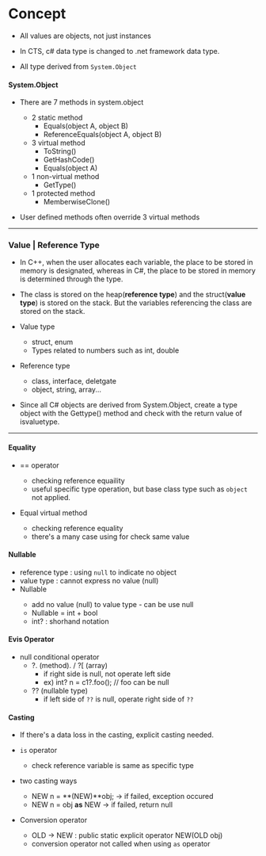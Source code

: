# Concept

* All values are objects, not just instances
* In CTS, c# data type is changed to .net framework data type.

* All type derived from `System.Object`



#### System.Object

* There are 7 methods in system.object
  * 2 static method 
    * Equals(object A, object B)
    * ReferenceEquals(object A, object B)
  * 3 virtual method
    * ToString()
    * GetHashCode()
    * Equals(object A)
  * 1 non-virtual method
    * GetType()
  * 1 protected method 
    * MemberwiseClone()

* User defined methods often override 3 virtual methods



---

### Value | Reference Type

* In C++, when the user allocates each variable, the place to be stored in memory is designated, whereas in C#, the place to be stored in memory is determined through the type.
* The class is stored on the heap(**reference type**) and the struct(**value type**) is stored on the stack.  But the variables referencing the class are stored on the stack.

* Value type
  * struct, enum
  * Types related to numbers such as int, double
* Reference type
  * class, interface, deletgate
  * object, string, array...

* Since all C# objects are derived from System.Object, create a type object with the Gettype() method and check with the return value of isvaluetype.



---

#### Equality

* == operator

  * checking reference equaility
  * useful specific type operation, but base class type such as `object`  not applied.

  

* Equal virtual method

  * checking reference equality
  * there's a many case using for check same value



#### Nullable

* reference type : using `null`  to indicate no object
* value type : cannot express no value (null)
* Nullable<T>
  * add no value (null) to value type  - can be use null
  * Nullable<T> = int + bool
  * int? : shorhand notation



#### Evis Operator

* null conditional operator
  * ?.  (method).  /   ?[    (array)
    * if right side is null, not operate left side
    * ex)  int? n = c1?.foo();    // foo can be null
  * ??    (nullable type)
    * if left side of `??`   is null, operate right side of `??`



#### Casting

* If there's a data loss in the casting, explicit casting needed.
* `is`  operator 
  * check reference variable is same as specific type
* two casting ways
  * NEW n = **(NEW)**obj;   -> if failed, exception occured
  * NEW n = obj **as** NEW  -> if failed, return null

* Conversion operator
  * OLD -> NEW  : public static explicit operator NEW(OLD obj)
  * conversion operator not called when using `as`  operator

